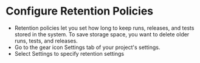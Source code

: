 # Configure Retention Policies
- Retention policies let you set how long to keep runs, releases, and tests stored in the system. To save storage space, you want to delete older runs, tests, and releases.
- Go to the gear icon Settings tab of your project's settings.
- Select Settings to specify retention settings
